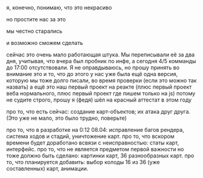 я, конечно, понимаю, что это некрасиво

но простите нас за это

мы честно старались

и возможно сможем сделать


сейчас это очень мало работающая штука. Мы переписывали её за два дня, учитывая, что вчера был пробник по инфе, а сегодня 4/5 комманды до 17:00 отсутствовали. Я не оправдываюсь, но прошу принять во внимание это и то, что до этого у нас уже была ещё одна версия, которую мы тоже долго писали, во время проверки (если это можно так назвать)
а ещё это наш первый проект на реакте (плюс первый проект веба нормального, плюс первый проект где пишем только на js)
потому не судите строго, прошу
я (федя) шёл на красный аттестат в этом году


про то, что есть сейчас: создание карт-объектов; их атака друг друга. (Это уже не мало, это было трудно, поверьте)

про то, что в разработке на 0:12 08.04: исправление багов рендера, система ходов и стадий, уничтожение карт.
про то, что вскором времени будет доработано всвязи с неисправностью: статы карт, интерфейс.
про то, что не является предметом первой важности но тоже должно быть сделано: картинки карт, 36 разнообразных карт.
про то, что планируется добавить: выбор колоды 16 из 36 (уже составленных) карт, анимации.
